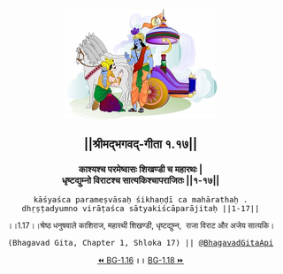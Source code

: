 <center><img src="../../asset/BG.png" alt="#API #bhagavadgitaapi #slok #nodejs #js #api #gitaapi #krishna #hinduism #vedic #ISKCON #shreemadbhagavadgita #technology"/>
<h2>||श्रीमद्‍भगवद्‍-गीता १.१७||</h2>
<h3>काश्यश्च परमेष्वासः शिखण्डी च महारथः |<br/>धृष्टद्युम्नो विराटश्च सात्यकिश्चापराजितः ||१-१७||</h3>
<pre>kāśyaśca parameṣvāsaḥ śikhaṇḍī ca mahārathaḥ .<br/>dhṛṣṭadyumno virāṭaśca sātyakiścāparājitaḥ ||1-17||</pre>
<p>।।1.17।।श्रेष्ठ धनुषवाले काशिराज, महारथी शिखण्डी, धृष्टद्युम्न,  राजा विराट और अजेय सात्यकि।</p>
<pre>(Bhagavad Gita, Chapter 1, Shloka 17) || <a href="https://twitter.com/bhagavadgitaapi">@BhagavadGitaApi</a></pre><a href="../../1/16">⏪  BG-1.16</a><b>        ।।        </b><a href="../../1/18">BG-1.18  ⏩</a></center>